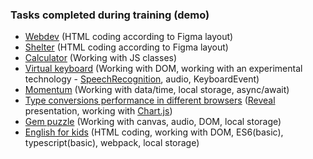 ### Tasks completed during training (demo)

- [Webdev](https://iragemini.github.io/JS-FE-2020/webdev/) (HTML coding according to Figma layout)  
- [Shelter](https://iragemini.github.io/JS-FE-2020/shelter/pages/main/) (HTML coding according to Figma layout)
- [Calculator](https://iragemini.github.io/JS-FE-2020/calculator/) (Working with JS classes)  
- [Virtual keyboard](https://iragemini.github.io/JS-FE-2020/virtual-keyboard/) (Working with DOM, working with an experimental technology - [SpeechRecognition](https://developer.mozilla.org/en-US/docs/Web/API/SpeechRecognition), audio, KeyboardEvent)  
- [Momentum](https://iragemini.github.io/JS-FE-2020/momentum/) (Working with data/time, local storage, async/await)
- [Type conversions performance in different browsers](https://iragemini.github.io/JS-FE-2020/presentation/) ([Reveal](https://revealjs.com/) presentation, working with [Chart.js](https://www.chartjs.org/docs/latest/))  
- [Gem puzzle](https://iragemini.github.io/JS-FE-2020/gem-puzzle/) (Working with canvas, audio, DOM, local storage)
- [English for kids](https://iragemini.github.io/JS-FE-2020/english-for-kids/dist/) (HTML coding, working with DOM, ES6(basic), typescript(basic), webpack, local storage)
